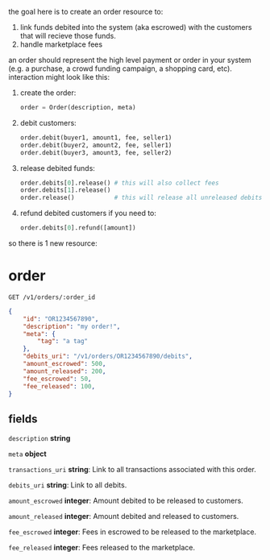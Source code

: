 the goal here is to create an order resource to:

1. link funds debited into the system (aka escrowed) with the customers that will recieve those funds.
2. handle marketplace fees

an order should represent the high level payment or order in your system (e.g. a purchase, a crowd funding campaign, a shopping card, etc). interaction might look like this:

1. create the order:

    ```python
    order = Order(description, meta)
    ```

2. debit customers:

    ```python
    order.debit(buyer1, amount1, fee, seller1)
    order.debit(buyer2, amount2, fee, seller1)
    order.debit(buyer3, amount3, fee, seller2)
    ```

3. release debited funds:

    ```python
    order.debits[0].release() # this will also collect fees
    order.debits[1].release()
    order.release()           # this will release all unreleased debits to sellers
    ```

4. refund debited customers if you need to:

    ```python
    order.debits[0].refund([amount])
    ```

so there is 1 new resource:

order
=====

`GET /v1/orders/:order_id`

```json
{
    "id": "OR1234567890",
    "description": "my order!",
    "meta": {
        "tag": "a tag"
    },
    "debits_uri": "/v1/orders/OR1234567890/debits",
    "amount_escrowed": 500,
    "amount_released": 200,
    "fee_escrowed": 50,
    "fee_released": 100,
}
```

fields
------

`description`
**string**

`meta`
**object**

`transactions_uri`
**string**: Link to all transactions associated with this order.

`debits_uri`
**string**: Link to all debits.

`amount_escrowed`
**integer**: Amount debited to be released to customers.

`amount_released`
**integer**: Amount debited and released to customers.

`fee_escrowed`
**integer**: Fees in escrowed to be released to the marketplace.

`fee_released`
**integer**: Fees released to the marketplace.

